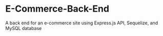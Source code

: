 # E-Commerce-Back-End
A back end for an e-commerce site using Express.js API, Sequelize, and MySQL database
